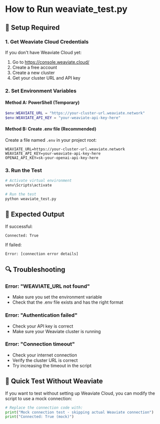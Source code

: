 # How to Run weaviate_test.py

## 🔧 **Setup Required**

### **1. Get Weaviate Cloud Credentials**

If you don't have Weaviate Cloud yet:
1. Go to https://console.weaviate.cloud/
2. Create a free account
3. Create a new cluster
4. Get your cluster URL and API key

### **2. Set Environment Variables**

#### **Method A: PowerShell (Temporary)**
```powershell
$env:WEAVIATE_URL = "https://your-cluster-url.weaviate.network"
$env:WEAVIATE_API_KEY = "your-weaviate-api-key-here"
```

#### **Method B: Create .env file (Recommended)**
Create a file named `.env` in your project root:
```
WEAVIATE_URL=https://your-cluster-url.weaviate.network
WEAVIATE_API_KEY=your-weaviate-api-key-here
OPENAI_API_KEY=sk-your-openai-api-key-here
```

### **3. Run the Test**

```bash
# Activate virtual environment
venv\Scripts\activate

# Run the test
python weaviate_test.py
```

## 🎯 **Expected Output**

If successful:
```
Connected: True
```

If failed:
```
Error: [connection error details]
```

## 🔍 **Troubleshooting**

### **Error: "WEAVIATE_URL not found"**
- Make sure you set the environment variable
- Check that the .env file exists and has the right format

### **Error: "Authentication failed"**
- Check your API key is correct
- Make sure your Weaviate cluster is running

### **Error: "Connection timeout"**
- Check your internet connection
- Verify the cluster URL is correct
- Try increasing the timeout in the script

## 🚀 **Quick Test Without Weaviate**

If you want to test without setting up Weaviate Cloud, you can modify the script to use a mock connection:

```python
# Replace the connection code with:
print("Mock connection test - skipping actual Weaviate connection")
print("Connected: True (mock)")
```
